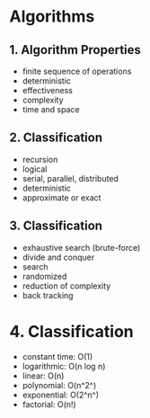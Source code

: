 <style>
  .page-header {
    background-image: none;
  }
</style>

# Algorithms

## 1. Algorithm Properties
- finite sequence of operations
- deterministic
- effectiveness
- complexity
- time and space

## 2. Classification
- recursion
- logical
- serial, parallel, distributed
- deterministic
- approximate or exact

## 3. Classification
- exhaustive search (brute-force)
- divide and conquer
- search
- randomized
- reduction of complexity
- back tracking

# 4. Classification
- constant time: O(1)
- logarithmic: O(n log n)
- linear: O(n)
- polynomial: O(n^2^)
- exponential: O(2^n^)
- factorial: O(n!)
